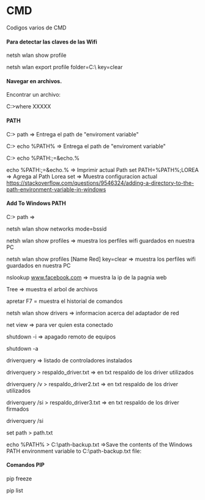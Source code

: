 # CMD
Codigos varios de CMD

#### Para detectar las claves de las Wifi

netsh wlan show profile

netsh wlan export profile folder=C:\ key=clear


#### Navegar en archivos.
Encontrar un archivo:

C:\>where XXXXX

#### PATH

C:\> path => Entrega el path de "enviroment variable"

C:\> echo %PATH% => Entrega el path de "enviroment variable"

C:\> echo %PATH:;=&echo.%

echo %PATH:;=&echo.% => Imprimir actual Path
set PATH=%PATH%;LOREA => Agrega al Path Lorea 
set => Muestra configuracion actual
https://stackoverflow.com/questions/9546324/adding-a-directory-to-the-path-environment-variable-in-windows


#### Add To Windows PATH
C:\> path =>

netsh wlan show networks mode=bssid

netsh wlan show profiles => muestra los perfiles wifi guardados en nuestra PC

netsh wlan show profiles [Name Red] key=clear => muestra los perfiles wifi guardados en nuestra PC

nslookup www.facebook.com => muestra la ip de la pagnia web

Tree => muestra el arbol de archivos

apretar F7 = muestra el historial de comandos

netsh wlan show drivers => informacion acerca del adaptador de red

net view => para ver quien esta conectado

shutdown -i => apagado remoto de equipos

shutdown -a

driverquery => listado de controladores instalados

driverquery > respaldo_driver.txt => en txt respaldo de los driver utilizados

driverquery /v > respaldo_driver2.txt => en txt respaldo de los driver utilizados

driverquery /si > respaldo_driver3.txt  => en txt respaldo de los driver firmados

driverquery /si

set path > path.txt

echo %PATH% > C:\path-backup.txt =>Save the contents of the Windows PATH environment variable to C:\path-backup.txt file:

#### Comandos PIP

pip freeze

pip list

